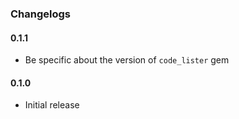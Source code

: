 ### Changelogs

#### 0.1.1

- Be specific about the version of `code_lister` gem

#### 0.1.0

- Initial release
